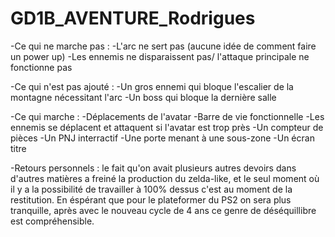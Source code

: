 # GD1B_AVENTURE_Rodrigues
 -Ce qui ne marche pas :
        -L'arc ne sert pas (aucune idée de comment faire un power up)
        -Les ennemis ne disparaissent pas/ l'attaque principale ne fonctionne pas

 -Ce qui n'est pas ajouté :
        -Un gros ennemi qui bloque l'escalier de la montagne nécessitant l'arc
        -Un boss qui bloque la dernière salle

 -Ce qui marche :
        -Déplacements de l'avatar
        -Barre de vie fonctionnelle
        -Les ennemis se déplacent et attaquent si l'avatar est trop près
        -Un compteur de pièces
        -Un PNJ interractif
        -Une porte menant à une sous-zone
        -Un écran titre

 -Retours personnels : le fait qu'on avait plusieurs autres devoirs dans d'autres matières a freiné la production du zelda-like, et le seul moment où il y a la possibilité de travailler à 100% dessus c'est au moment de la restitution. En éspérant que pour le plateformer du PS2 on sera plus tranquille, après avec le nouveau cycle de 4 ans ce genre de déséquillibre est compréhensible.
